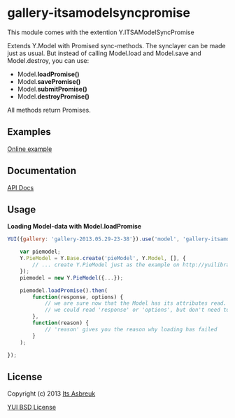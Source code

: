 gallery-itsamodelsyncpromise
============================


This module comes with the extention Y.ITSAModelSyncPromise

Extends Y.Model with Promised sync-methods. The synclayer can be made just as usual. But instead of calling
Model.load and Model.save and Model.destroy, you can use:

* Model.<b>loadPromise()</b>
* Model.<b>savePromise()</b>
* Model.<b>submitPromise()</b>
* Model.<b>destroyPromise()</b>


All methods return Promises.

Examples
--------
[Online example](http://projects.itsasbreuk.nl/examples/itsamodelsyncpromise/index.html)

Documentation
--------------
[API Docs](http://projects.itsasbreuk.nl/apidocs/classes/ITSAModelSyncPromise.html)

Usage
-----

<b>Loading Model-data with Model.loadPromise</b>
```js
YUI({gallery: 'gallery-2013.05.29-23-38'}).use('model', 'gallery-itsamodelsyncpromise', 'base-build', function(Y) {

    var piemodel;
    Y.PieModel = Y.Base.create('pieModel', Y.Model, [], {
        // ... create Y.PieModel just as the example on http://yuilibrary.com/yui/docs/model/#the-sync-method specifies ...
    });
    piemodel = new Y.PieModel({...});

    piemodel.loadPromise().then(
        function(response, options) {
            // we are sure now that the Model has its attributes read.
            // we could read 'response' or 'options', but don't need to
        },
        function(reason) {
            // 'reason' gives you the reason why loading has failed
        }
    );

});
```

License
-------

Copyright (c) 2013 [Its Asbreuk](http://http://itsasbreuk.nl)

[YUI BSD License](http://developer.yahoo.com/yui/license.html)

